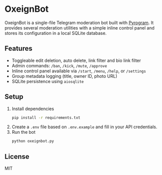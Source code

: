 # OxeignBot

OxeignBot is a single-file Telegram moderation bot built with [Pyrogram](https://docs.pyrogram.org/). It provides several moderation utilities with a simple inline control panel and stores its configuration in a local SQLite database.

## Features

- Toggleable edit deletion, auto delete, link filter and bio link filter
- Admin commands: `/ban`, `/kick`, `/mute`, `/approve`
- Inline control panel available via `/start`, `/menu`, `/help`, or `/settings`
- Group metadata logging (title, owner ID, photo URL)
- SQLite persistence using `aiosqlite`

## Setup

1. Install dependencies
   ```bash
   pip install -r requirements.txt
   ```
2. Create a `.env` file based on `.env.example` and fill in your API credentials.
3. Run the bot
   ```bash
   python oxeignbot.py
   ```

## License

MIT
